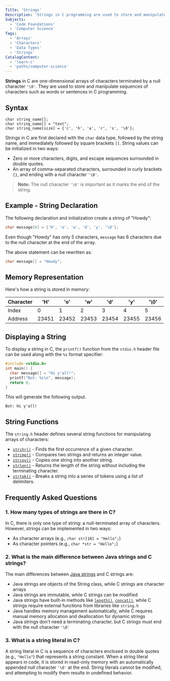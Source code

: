 ```yaml
---
Title: 'Strings'
Description: 'Strings in C programming are used to store and manipulate sequences of characters.'
Subjects:
  - 'Code Foundations'
  - 'Computer Science'
Tags:
  - 'Arrays'
  - 'Characters'
  - 'Data Types'
  - 'Strings'
CatalogContent:
  - 'learn-c'
  - 'paths/computer-science'
---
```


**Strings** in C are one-dimensional arrays of characters terminated by a null character `'\0'`. They are used to store and manipulate sequences of characters such as words or sentences in C programming.

## Syntax

```pseudo
char string_name[];
char string_name[] = "text";
char string_name[size] = {'c', 'h', 'a', 'r', 's', '\0'};
```

Strings in C are first declared with the `char` data type, followed by the string name, and immediately followed by square brackets `[]`. String values can be initialized in two ways:

- Zero or more characters, digits, and escape sequences surrounded in double quotes.
- An array of comma-separated characters, surrounded in curly brackets `{}`, and ending with a null character `'\0'`.

> **Note:** The null character `'\0'` is important as it marks the end of the string.

## Example - String Declaration

The following declaration and initialization create a string of "Howdy":

```c
char message[6] = {'H', 'o', 'w', 'd', 'y', '\0'};
```

Even though "Howdy" has only 5 characters, `message` has 6 characters due to the null character at the end of the array.

The above statement can be rewritten as:

```c
char message[] = "Howdy";
```

## Memory Representation

Here's how a string is stored in memory:

| Character | 'H' | 'o' | 'w' | 'd' | 'y' | '\0' |
|-----------|-----|-----|-----|-----|-----|------|
| Index     | 0   | 1   | 2   | 3   | 4   | 5    |
| Address   | 23451 | 23452 | 23453 | 23454 | 23455 | 23456 |

## Displaying a String

To display a string in C, the `printf()` function from the `stdio.h` header file can be used along with the `%s` format specifier:

```c
#include <stdio.h>
int main() {
  char message[] = "Hi y'all!";
  printf("Bot: %s\n", message);
  return 0;
}
```

This will generate the following output.

```
Bot: Hi y'all!
```

## String Functions

The `string.h` header defines several string functions for manipulating arrays of characters:

- [`strchr()`](https://www.codecademy.com/resources/docs/c/strings/strchr) - Finds the first occurrence of a given character.
- [`strcmp()`](https://www.codecademy.com/resources/docs/c/strings/strcmp) - Compares two strings and returns an integer value.
- [`strcpy()`](https://www.codecademy.com/resources/docs/c/strings/strcpy) - Copies one string into another string.
- [`strlen()`](https://www.codecademy.com/resources/docs/c/strings/strlen) - Returns the length of the string without including the terminating character.
- [`strtok()`](https://www.codecademy.com/resources/docs/c/strings/strtok) - Breaks a string into a series of tokens using a list of delimiters.

## Frequently Asked Questions

### 1. How many types of strings are there in C?

In C, there is only one type of string: a null-terminated array of characters. However, strings can be implemented in two ways:
- As character arrays (e.g., `char str[10] = "Hello";`)
- As character pointers (e.g., `char *str = "Hello";`)

### 2. What is the main difference between Java strings and C strings?

The main differences between [Java strings](https://www.codecademy.com/resources/docs/java/strings) and C strings are:
- Java strings are objects of the String class, while C strings are character arrays
- Java strings are immutable, while C strings can be modified
- Java strings have built-in methods like [`length()`](https://www.codecademy.com/resources/docs/java/strings/length), [`concat()`](https://www.codecademy.com/resources/docs/java/strings/concat), while C strings require external functions from libraries like `string.h`
- Java handles memory management automatically, while C requires manual memory allocation and deallocation for dynamic strings
- Java strings don't need a terminating character, but C strings must end with the null character `'\0'`

### 3. What is a string literal in C?

A string literal in C is a sequence of characters enclosed in double quotes (e.g., `"Hello"`) that represents a string constant. When a string literal appears in code, it is stored in read-only memory with an automatically appended null character `'\0'` at the end. String literals cannot be modified, and attempting to modify them results in undefined behavior.

